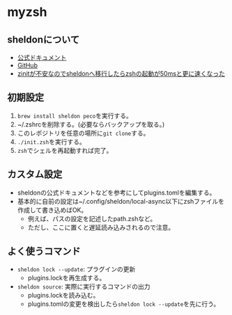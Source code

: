 # myzsh

## sheldonについて

- [公式ドキュメント](https://sheldon.cli.rs/Introduction.html)
- [GitHub](https://github.com/rossmacarthur/sheldon)
- [zinitが不安なのでsheldonへ移行したらzshの起動が50msと更に速くなった](https://ktrysmt.github.io/blog/migrate-zinit-to-sheldon/)

## 初期設定

1. `brew install sheldon peco`を実行する。
2. ~/.zshrcを削除する。(必要ならバックアップを取る。)
3. このレポジトリを任意の場所に`git clone`する。
4. `./init.zsh`を実行する。
5. `zsh`でシェルを再起動すれば完了。

## カスタム設定

- sheldonの公式ドキュメントなどを参考にしてplugins.tomlを編集する。
- 基本的に自前の設定は~/.config/sheldon/local-async以下にzshファイルを作成して書き込めばOK。
  - 例えば、パスの設定を記述したpath.zshなど。
  - ただし、ここに置くと遅延読み込みされるので注意。

## よく使うコマンド

- `sheldon lock --update`: プラグインの更新
  - plugins.lockを再生成する。
- `sheldon source`: 実際に実行するコマンドの出力
  - plugins.lockを読み込む。
  - plugins.tomlの変更を検出したら`sheldon lock --update`を先に行う。

